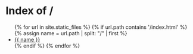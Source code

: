 ---
---

<head>
  <title>Index of /</title>
</head>

<body>
  <h1>Index of /</h1>
  <ul>
  {% for url in site.static_files %}
    {% if url.path contains '/index.html' %}
      {% assign name = url.path | split: "/" | first %}
      <li><a href="{{ site.baseurl | escape }}{{ url.path | escape }}">{{ name }}</a> </li>
    {% endif %}
  {% endfor %}
  </ul>
</body>
